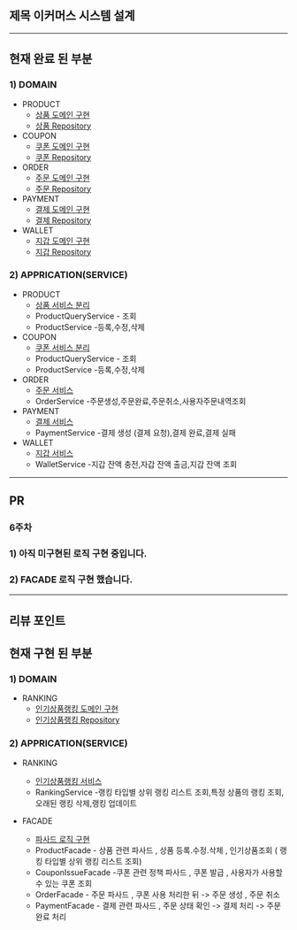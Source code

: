 <!--
  제목 이커머스 시스템 설계 
-->
## 제목 이커머스 시스템 설계
<!--
  (Optional: 참고 자료가 없는 작업 - 단순 버그 픽스 등 의 경우엔 해당 란을 제거해주세요 !)
  작업에 대한 참고자료(PR, 피그마, 슬랙 등)가 있는 경우 링크를 참고 자료에 같이 추가해주세요.
  히스토리나 정책, 특정 기술 등에 대한 이해가 필요한 작업일 때 참고자료가 있다면 리뷰어에게 큰 도움이 됩니다!
-->
-----------------------------------------------------------------
## 현재 완료 된 부분

### 1) DOMAIN
* PRODUCT
    * [상품 도메인 구현](https://github.com/JuSuIn/hhplusweek2/tree/WEEK5-1/server-java/src/main/java/com/example/ecommerce/domain/catalog)
    * [상품 Repository](https://github.com/JuSuIn/hhplusweek2/tree/WEEK5-1/server-java/src/main/java/com/example/ecommerce/domain/catalog)
* COUPON
    * [쿠폰 도메인 구현](https://github.com/JuSuIn/hhplusweek2/tree/WEEK5-1/server-java/src/main/java/com/example/ecommerce/domain/coupon)
    * [쿠폰 Repository](https://github.com/JuSuIn/hhplusweek2/tree/WEEK5-1/server-java/src/main/java/com/example/ecommerce/domain/coupon)
* ORDER
    * [주문 도메인 구현](https://github.com/JuSuIn/hhplusweek2/tree/WEEK5-1/server-java/src/main/java/com/example/ecommerce/domain/order)
    * [주문 Repository](https://github.com/JuSuIn/hhplusweek2/tree/WEEK5-1/server-java/src/main/java/com/example/ecommerce/domain/order)
* PAYMENT
    * [결제 도메인 구현](https://github.com/JuSuIn/hhplusweek2/tree/WEEK5-1/server-java/src/main/java/com/example/ecommerce/domain/payment)
    * [결제 Repository](https://github.com/JuSuIn/hhplusweek2/tree/WEEK5-1/server-java/src/main/java/com/example/ecommerce/domain/payment)
* WALLET
    * [지갑 도메인 구현](https://github.com/JuSuIn/hhplusweek2/tree/WEEK5-1/server-java/src/main/java/com/example/ecommerce/domain/wallet)
    * [지갑 Repository](https://github.com/JuSuIn/hhplusweek2/tree/WEEK5-1/server-java/src/main/java/com/example/ecommerce/domain/wallet)


### 2) APPRICATION(SERVICE)
* PRODUCT
    * [상품 서비스 분리](https://github.com/JuSuIn/hhplusweek2/tree/WEEK5-1/server-java/src/main/java/com/example/ecommerce/application/catalog)
    * ProductQueryService - 조회
    * ProductService -등록,수정,삭제
* COUPON
    * [쿠폰 서비스 분리](https://github.com/JuSuIn/hhplusweek2/tree/WEEK5-1/server-java/src/main/java/com/example/ecommerce/application/coupon)
    * ProductQueryService - 조회
    * ProductService -등록,수정,삭제
* ORDER
    * [주문 서비스](https://github.com/JuSuIn/hhplusweek2/tree/WEEK5-1/server-java/src/main/java/com/example/ecommerce/application/order)
    * OrderService -주문생성,주문완료,주문취소,사용자주문내역조회
* PAYMENT
    * [결제 서비스](https://github.com/JuSuIn/hhplusweek2/tree/WEEK5-1/server-java/src/main/java/com/example/ecommerce/application/payment)
    * PaymentService -결제 생성 (결제 요청),결제 완료,결제 실패
* WALLET
    * [지갑 서비스](https://github.com/JuSuIn/hhplusweek2/tree/WEEK5-1/server-java/src/main/java/com/example/ecommerce/application/wallet)
    * WalletService -지갑 잔액 충전,자갑 잔액 출금,지갑 잔액 조회

-----------------------------------------------------------------

## PR
### 6주차
### 1) 아직 미구현된 로직 구현 중입니다.
### 2) FACADE 로직 구현 했습니다. 

-----------------------------------------------------------------

## 리뷰 포인트
## 현재 구현 된 부분

### 1) DOMAIN
* RANKING
    * [인기상품랭킹 도메인 구현](https://github.com/JuSuIn/hhplusweek2/tree/WEEK6-1/server-java/src/main/java/com/example/ecommerce/domain/ranking)
    * [인기상품랭킹 Repository](https://github.com/JuSuIn/hhplusweek2/tree/WEEK6-1/server-java/src/main/java/com/example/ecommerce/domain/ranking)

### 2) APPRICATION(SERVICE)
* RANKING
    * [인기상품랭킹 서비스](https://github.com/JuSuIn/hhplusweek2/tree/WEEK6-1/server-java/src/main/java/com/example/ecommerce/application/ranking)
    * RankingService -랭킹 타입별 상위 랭킹 리스트 조회,특정 상품의 랭킹 조회,오래된 랭킹 삭제,랭킹 업데이트

* FACADE
  * [파사드 로직 구현](https://github.com/JuSuIn/hhplusweek2/tree/WEEK6-1/server-java/src/main/java/com/example/ecommerce/application/facade)
  * ProductFacade - 상품 관련 파사드 , 상품 등록.수정.삭제 , 인기상품조회 ( 랭킹 타입별 상위 랭킹 리스트 조회)
  * CouponIssueFacade -쿠폰 관련 정책 파사드 , 쿠폰 발급 , 사용자가 사용할 수 있는 쿠폰 조회
  * OrderFacade -  주문 파사드 ,  쿠폰 사용 처리한 뒤 -> 주문 생성 , 주문 취소
  * PaymentFacade - 결제 관련 파사드 , 주문 상태 확인 -> 결제 처리 -> 주문 완료 처리